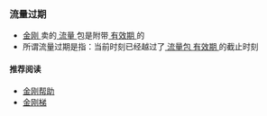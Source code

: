 ### 流量过期

- [ 金刚 ](https://a2zitpro.github.io/web/a2zitpro)卖的[ 流量 ](https://a2zitpro.github.io/web/kkdatatraffic)包是附带[ 有效期 ](https://a2zitpro.github.io/web/流量包有效期)的
- 所谓流量过期是指：当前时刻已经越过了[ 流量包 ](https://a2zitpro.github.io/web/流量包) [ 有效期 ](https://a2zitpro.github.io/web/流量包有效期)的截止时刻

#### 推荐阅读
- [金刚帮助](https://a2zitpro.github.io/web/list_helpkkvpn)
- [金刚梯](https://a2zitpro.github.io/web/dlb)
